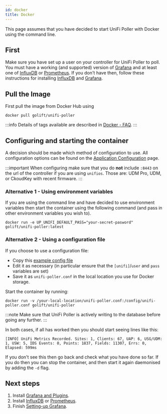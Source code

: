 ```yaml
---
id: docker
title: Docker
---
```


This page assumes that you have decided to start UniFi Poller with Docker using the command line.

## First

Make sure you have set up a user on your controller for UniFi Poller to poll. You must have
a working (and supported) version of [Grafana](../dependencies/grafana) and at
least one of [InfluxDB](../dependencies/influxDB) or [Prometheus](../dependencies/prometheus).
If you don't have then, follow these instructions for installing
[InfluxDB](../dependencies/influxdb) and [Grafana](../dependencies/grafana).

## Pull the Image

First pull the image from Docker Hub using

```shell
docker pull golift/unifi-poller
```

:::info
Details of tags available are described in [Docker - FAQ](../help/docker_faq).
:::

## Configuring and starting the container

A decision should be made which method of configuration to use.
All configuration options can be found on the [Application Configuration](configuration) page.

:::important
When configuring make sure that you do **not** include `:8443` on the url of the controller
if you are using `unifios`. Those are: UDM Pro, UDM, or CkoudKey with recent firmware.
:::

### Alternative 1 - Using environment variables

If you are using the command line and have decided to use environment variables then start the
container using the following command (and pass in other environment variables you wish to).

```shell
docker run -e UP_UNIFI_DEFAULT_PASS="your-secret-pasword"  golift/unifi-poller:latest
```

### Alternative 2 - Using a configuration file

If you choose to use a configuration file:

- Copy this [example config file](https://github.com/unifi-poller/unifi-poller/blob/master/examples/up.conf.example)
- Edit it as necessary (in particular ensure that the `[unifi]`/`user` and `pass` variables are set)
- Save it as `unifi-poller.conf` in the local location you use for Docker storage.

Start the container by running:

```shell
docker run -v /your-local-location/unifi-poller.conf:/config/unifi-poller.conf golift/unifi-poller
```

:::note
Make sure that UniFi Poller is actively writing to the database before going any further.
:::

In both cases, if all has worked then you should start seeing lines like this:

```none
[INFO] UniFi Metrics Recorded. Sites: 1, Clients: 67, UAP: 6, USG/UDM: 1, USW: 5, IDS Events: 0, Points: 1837, Fields: 11307, Errs: 0, Elapsed: 599ms
```

If you don't see this then go back and check what you have done so far.
If you do then you can stop the container, and then start it again daemonised by adding the `-d` flag.

## Next steps

1. Install [Grafana and Plugins](../dependencies/grafana.md).
1. Install [InfluxDB](../dependencies/influxdb.md) or [Prometheus](../dependencies/prometheus.md).
1. Finish [Setting-up Grafana](../install/grafana).
